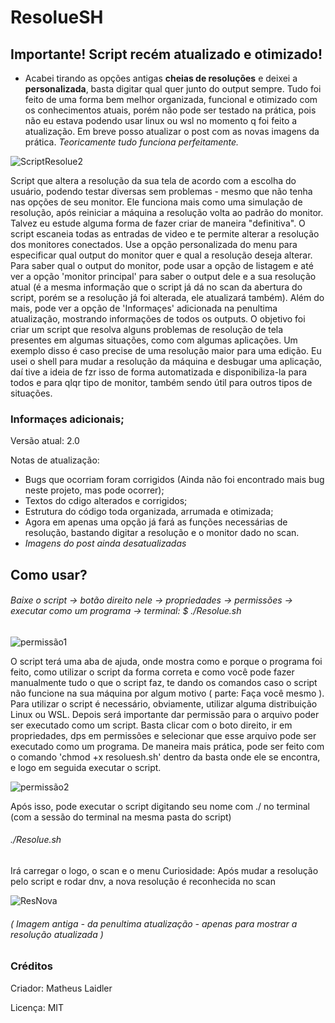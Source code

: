 # ResolueSH

## Importante! Script recém atualizado e otimizado! 
- Acabei tirando as opções antigas **cheias de resoluções** e deixei a **personalizada**, basta digitar qual quer junto do output sempre. Tudo foi feito de uma forma bem melhor organizada, funcional e otimizado com os conhecimentos atuais, porém não pode ser testado na prática, pois não eu estava podendo usar linux ou wsl no momento q foi feito a atualização. Em breve posso atualizar o post com as novas imagens da prática. *Teoricamente tudo funciona perfeitamente.*


![ScriptResolue2](https://user-images.githubusercontent.com/76860503/113959265-e97e8a80-97f8-11eb-9d1c-b6b9088a6a03.png)

 Script que altera a resolução da sua tela de acordo com a escolha do usuário, podendo testar diversas sem problemas - mesmo que não tenha nas opções de seu monitor. 
 Ele funciona mais como uma simulação de resolução, após reiniciar a máquina a resolução volta ao padrão do monitor. Talvez eu estude alguma forma de fazer criar de maneira "definitiva".
 O script escaneia todas as entradas de video e te permite alterar a resolução dos monitores conectados. Use a opção personalizada do menu para especificar qual output do monitor quer e qual a resolução deseja alterar. Para saber qual o output do monitor, pode usar a opção de listagem e até ver a opção 'monitor principal' para saber o output dele e a sua resolução atual (é a mesma informação que o script já dá no scan da abertura do script, porém se a resolução já foi alterada, ele atualizará também). Além do mais, pode ver a opção de 'Informaçes' adicionada na penultima atualização, mostrando informações de todos os outputs.
 O objetivo foi criar um script que resolva alguns problemas de resolução de tela presentes em algumas situações, como com algumas aplicações. Um exemplo disso é caso precise de uma resolução maior para uma edição. Eu usei o shell para mudar a resolução da máquina e desbugar uma aplicação, daí tive a ideia de fzr isso de forma automatizada e disponibiliza-la para todos e para qlqr tipo de monitor, também sendo útil para outros tipos de situações.
 
 
### Informaçes adicionais; 
Versão atual: 2.0

  Notas de atualização:
  - Bugs que ocorriam foram corrigidos (Ainda não foi encontrado mais bug neste projeto, mas pode ocorrer);
  - Textos do cdigo alterados e corrigidos;
  - Estrutura do código toda organizada, arrumada e otimizada;
  - Agora em apenas uma opção já fará as funções necessárias de resolução, bastando digitar a resolução e o monitor dado no scan.
  - *Imagens do post ainda desatualizadas*

## Como usar?
###### Baixe o script -> botão direito nele -> propriedades -> permissões -> executar como um programa -> terminal: $ ./Resolue.sh
![permissão1](https://user-images.githubusercontent.com/76860503/113920112-c208cd00-97ba-11eb-9ea4-aee0342a3c30.png)
 
 O script terá uma aba de ajuda, onde mostra como e porque o programa foi feito, como utilizar o script da forma correta e como você pode fazer manualmente tudo o que o script faz, te dando os comandos caso o script não funcione na sua máquina por algum motivo ( parte: Faça você mesmo ).
 Para utilizar o script é necessário, obviamente, utilizar alguma distribuição Linux ou WSL. 
 Depois será importante dar permissão para o arquivo poder ser executado como um script. Basta clicar com o boto direito, ir em propriedades, dps em permissões e selecionar que esse arquivo pode ser executado como um programa. 
  De maneira mais prática, pode ser feito com o comando 'chmod +x resoluesh.sh' dentro da basta onde ele se encontra, e logo em seguida executar o script.

![permissão2](https://user-images.githubusercontent.com/76860503/113920464-317ebc80-97bb-11eb-84cb-aee1f503b0bf.png)
 
 Após isso, pode executar o script digitando seu nome com ./ no terminal (com a sessão do terminal na mesma pasta do script) 
 ###### ./Resolue.sh
 Irá carregar o logo, o scan e o menu
Curiosidade: Após mudar a resolução pelo script e rodar dnv, a nova resolução é reconhecida no scan

![ResNova](https://user-images.githubusercontent.com/76860503/113951505-10819000-97ea-11eb-8562-613005f925bb.png)
###### (  Imagem antiga - da penultima atualização - apenas para mostrar a resolução atualizada  )

### Créditos
Criador: Matheus Laidler 

Licença: MIT 
